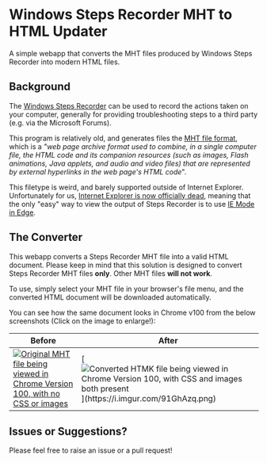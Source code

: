 # Windows Steps Recorder MHT to HTML Updater 
A simple webapp that converts the MHT files produced by Windows Steps Recorder into modern HTML files.

## Background
The [Windows Steps Recorder](https://support.microsoft.com/en-us/windows/record-steps-to-reproduce-a-problem-46582a9b-620f-2e36-00c9-04e25d784e47) can be used to record the actions taken on your computer, generally for providing troubleshooting steps to a third party (e.g. via the Microsoft Forums). 

This program is relatively old, and generates files the [MHT file format](https://en.wikipedia.org/wiki/MHTML), which is a _"web page archive format used to combine, in a single computer file, the HTML code and its companion resources (such as images, Flash animations, Java applets, and audio and video files) that are represented by external hyperlinks in the web page's HTML code_". 

This filetype is weird, and barely supported outside of Internet Explorer. Unfortunately for us, [Internet Explorer is now officially dead](https://blogs.windows.com/windowsexperience/2022/06/15/internet-explorer-11-has-retired-and-is-officially-out-of-support-what-you-need-to-know/), meaning that the only "easy" way to view the output of Steps Recorder is to use [IE Mode in Edge](https://docs.microsoft.com/en-us/deployedge/edge-ie-mode). 

## The Converter
This webapp converts a Steps Recorder MHT file into a valid HTML document. Please keep in mind that this solution is designed to convert Steps Recorder MHT files **only**. Other MHT files **will not work**. 

To use, simply select your MHT file in your browser's file menu, and the converted HTML document will be downloaded automatically. 

You can see how the same document looks in Chrome v100 from the below screenshots (Click on the image to enlarge!):

| Before | After |
|--|--|
| [![Original MHT file being viewed in Chrome Version 100, with no CSS or images](https://i.imgur.com/VXo7ktH.png)](https://i.imgur.com/VXo7ktH.png) | [![Converted HTMK file being viewed in Chrome Version 100, with CSS and images both present](https://i.imgur.com/91GhAzq.png]([https://i.imgur.com/91GhAzq.png](https://i.imgur.com/91GhAzq.png)))](https://i.imgur.com/91GhAzq.png) |

## Issues or Suggestions? 
Please feel free to raise an issue or a pull request! 
